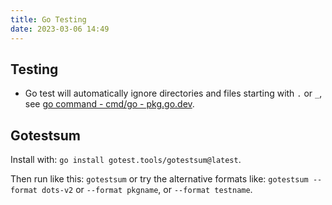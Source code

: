 ```yaml
---
title: Go Testing
date: 2023-03-06 14:49
---
```


## Testing

- Go test will automatically ignore directories and files starting with `.` or `_`, see [go command - cmd/go - pkg.go.dev](https://pkg.go.dev/cmd/go#hdr-Package_lists_and_patterns).

## Gotestsum

Install with: `go install gotest.tools/gotestsum@latest`.

Then run like this: `gotestsum` or try the alternative formats like: `gotestsum --format dots-v2` or `--format pkgname`, or `--format testname`.
